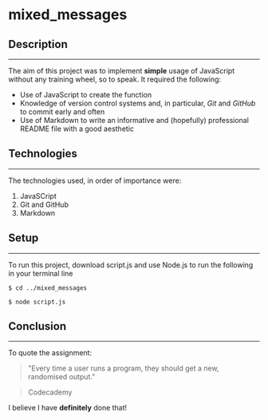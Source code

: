 # mixed_messages

## Description

---

The aim of this project was to implement **simple** usage of JavaScript without any training wheel, so to speak. It required the following:

+ Use of JavaScript to create the function
+ Knowledge of version control systems and, in particular, _Git_ and _GitHub_ to commit early and often
+ Use of Markdown to write an informative and (hopefully) professional README file with a good aesthetic

## Technologies

---

The technologies used, in order of importance were:
1. JavaSCript
2. Git and GitHub
3. Markdown

## Setup

---

To run this project, download script.js and use Node.js to run the following in your terminal line

```
$ cd ../mixed_messages

$ node script.js
```

## Conclusion

---

To quote the assignment:
> "Every time a user runs a program, they should get a new, randomised output."

>Codecademy

I believe I have **definitely** done that!